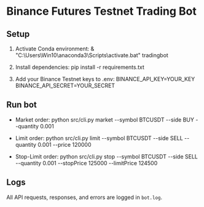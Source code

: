 # Binance Futures Testnet Trading Bot

## Setup

1. Activate Conda environment:
   & "C:\Users\Win10\anaconda3\Scripts\activate.bat" tradingbot

2. Install dependencies:
   pip install -r requirements.txt

3. Add your Binance Testnet keys to .env:
   BINANCE_API_KEY=YOUR_KEY
   BINANCE_API_SECRET=YOUR_SECRET

## Run bot

- Market order:
  python src/cli.py market --symbol BTCUSDT --side BUY --quantity 0.001

- Limit order:
  python src/cli.py limit --symbol BTCUSDT --side SELL --quantity 0.001 --price 120000

- Stop-Limit order:
  python src/cli.py stop --symbol BTCUSDT --side SELL --quantity 0.001 --stopPrice 125000 --limitPrice 124500

## Logs
All API requests, responses, and errors are logged in `bot.log`.
